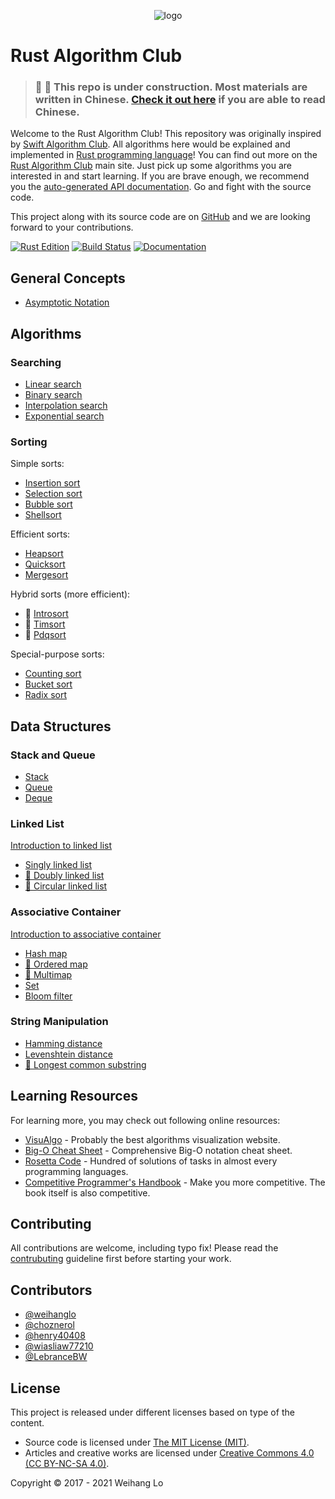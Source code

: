 <p align="center">
  <img src="src/logo.svg" alt="logo">
<p>

# Rust Algorithm Club

> ### 🚧 🚧 This repo is under construction. Most materials are written in Chinese. [Check it out here](https://rust-algo.club) if you are able to read Chinese.

Welcome to the Rust Algorithm Club! This repository was originally inspired by [Swift Algorithm Club][swift-algorithm-club]. All algorithms here would be explained and implemented in [Rust programming language][rust]!
You can find out more on the [Rust Algorithm Club][main-site] main site. Just pick up some algorithms you are interested in and start learning. If you are brave enough, we recommend you the [auto-generated API documentation][generated-doc]. Go and fight with the source code.

This project along with its source code are on [GitHub][source-code] and we are looking forward to your contributions.

[![Rust Edition](https://img.shields.io/badge/Rust_Edition-2018-green.svg)][edition-guide]
[![Build Status](https://github.com/weihanglo/rust-algorithm-club/workflows/CI/badge.svg)][ci-status]
[![Documentation](https://img.shields.io/badge/doc-available-blue.svg)][generated-doc]

[swift-algorithm-club]: https://github.com/raywenderlich/swift-algorithm-club
[rust]: https://www.rust-lang.org/
[source-code]: https://github.com/weihanglo/rust-algorithm-club
[main-site]: https://rust-algo.club
[ci-status]: https://github.com/weihanglo/rust-algorithm-club/actions?query=workflow%3ACI
[generated-doc]: https://rust-algo.club/doc/rust_algorithm_club/
[edition-guide]: https://rust-lang.github.io/edition-guide/rust-2018

## General Concepts

- [Asymptotic Notation](src/concepts/asymptotic-notation)

## Algorithms

### Searching

- [Linear search](src/searching/linear_search)
- [Binary search](src/searching/binary_search)
- [Interpolation search](src/searching/interpolation_search)
- [Exponential search](src/searching/exponential_search)

### Sorting

Simple sorts:

- [Insertion sort](src/sorting/insertion_sort)
- [Selection sort](src/sorting/selection_sort)
- [Bubble sort](src/sorting/bubble_sort)
- [Shellsort](src/sorting/shellsort)

Efficient sorts:

- [Heapsort](src/sorting/heapsort)
- [Quicksort](src/sorting/quicksort)
- [Mergesort](src/sorting/mergesort)

Hybrid sorts (more efficient):

- 🚧 [Introsort](src/sorting/introsort)
- 🚧 [Timsort](src/sorting/timsort)
- 🚧 [Pdqsort](src/sorting/pdqsort)

Special-purpose sorts:

- [Counting sort](src/sorting/counting_sort)
- [Bucket sort](src/sorting/bucket_sort)
- [Radix sort](src/sorting/radix_sort)

## Data Structures

### Stack and Queue

- [Stack](src/collections/stack)
- [Queue](src/collections/queue)
- [Deque](src/deque)

### Linked List

[Introduction to linked list](src/collections/linked_list)

- [Singly linked list](src/collections/singly_linked_list)
- [🚧 Doubly linked list](src/collections/doubly_linked_list)
- [🚧 Circular linked list](src/collections/circular_linked_list)

### Associative Container

[Introduction to associative container](src/collections/associative-container)

- [Hash map](src/collections/hash_map)
- [🚧 Ordered map](src/collections/ordered_map)
- [🚧 Multimap](src/collections/multimap)
- [Set](src/collections/set)
- [Bloom filter](src/collections/bloom_filter)

### String Manipulation

- [Hamming distance](src/hamming_distance)
- [Levenshtein distance](src/levenshtein_distance)
- [🚧 Longest common substring](src/longest_common_substring)

## Learning Resources

For learning more, you may check out following online resources:

- [VisuAlgo](https://visualgo.net/) - Probably the best algorithms visualization website.
- [Big-O Cheat Sheet](http://bigocheatsheet.com/) - Comprehensive Big-O notation cheat sheet.
- [Rosetta Code](http://rosettacode.org) - Hundred of solutions of tasks in almost every programming languages.
- [Competitive Programmer's Handbook](https://cses.fi/book.html) - Make you more competitive. The book itself is also competitive.

## Contributing

All contributions are welcome, including typo fix! Please read the [contrubuting](CONTRIBUTING.md) guideline first before starting your work.

## Contributors

- [@weihanglo](https://github.com/weihanglo)
- [@choznerol](https://github.com/choznerol)
- [@henry40408](https://github.com/henry40408)
- [@wiasliaw77210](https://github.com/wiasliaw77210)
- [@LebranceBW](https://github.com/LebranceBW)

## License

This project is released under different licenses based on type of the content.

- Source code is licensed under [The MIT License (MIT)](LICENSE).
- Articles and creative works are licensed under [Creative Commons 4.0 (CC BY-NC-SA 4.0)](https://creativecommons.org/licenses/by-nc-sa/4.0/).

Copyright © 2017 - 2021 Weihang Lo
